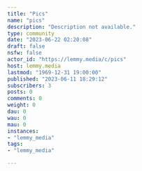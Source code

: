 ```yaml
---
title: "Pics" 
name: "pics"
description: "Description not available."
type: community
date: "2023-06-22 02:20:08"
draft: false
nsfw: false
actor_id: "https://lemmy.media/c/pics"
host: lemmy.media
lastmod: "1969-12-31 19:00:00"
published: "2023-06-11 18:29:12"
subscribers: 3
posts: 0
comments: 0
weight: 0
dau: 0
wau: 0
mau: 0
instances:
- "lemmy_media"
tags: 
- "lemmy_media"

---
```

